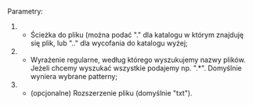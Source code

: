 Parametry:

1. - Ścieżka do pliku (można podać "." dla katalogu w którym znajduję się plik, lub ".." dla wycofania do katalogu wyżej;
2. - Wyrażenie regularne, według którego wyszukujemy nazwy plików. Jeżeli chcemy wyszukać wszystkie podajemy np. ".*". Domyślnie wyniera wybrane patterny;
3. - (opcjonalne) Rozszerzenie pliku (domyślnie "txt").
